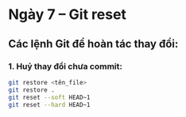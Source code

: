 # Ngày 7 – Git reset

## Các lệnh Git để hoàn tác thay đổi:

### 1. Huỷ thay đổi chưa commit:
```bash
git restore <tên_file>
git restore .
git reset --soft HEAD~1
git reset --hard HEAD~1
```
